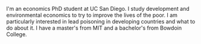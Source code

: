 I'm an economics PhD student at UC San Diego. I study development and environmental economics to try to improve the lives of the poor. I am particularly interested in lead poisoning in developing countries and what to do about it. I have a master's from MIT and a bachelor's from Bowdoin College.


